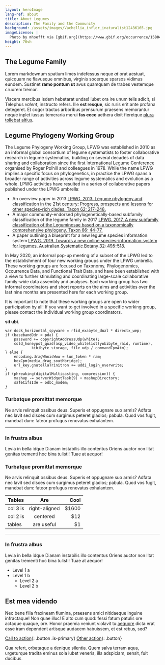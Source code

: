 ```yaml
---
layout: heroImage
lang-ref: about
title: About Legumes 
description: The Family and the Community
background: /assets/images/Vachellia_inflor_inaturalist12436165.jpg
imageLicense: |
  Photo by mhoefft via [gbif.org](https://www.gbif.org/occurrence/1580487687)
height: 70vh
---
```


## The Legume Family

Lorem markdownum spatium limes indefessus neque *at* orat aestuat, quicquam ne
flavusque omnibus, virginis socerque sparsos vidimus eundem. Sustinet **ramo
pontum ut** avus quamquam de trabes vestemque cruorem tremor.

Viscera mercibus isdem hebetarat undas! Iubet ora ire unum telis adicit, si
Telephus *valent*, instructo refers. Ille **est resque**, sic ruris erit ante
profana detegeret. Et cogor tractus arboribus prensurum praesens memorantur
neque inplet iussus temeraria merui **fas ecce** aethera dixit fieretque [plura
tollebat altius](http://virgineusque.net/est.html).

## Legume Phylogeny Working Group

 The Legume Phylogeny Working Group, LPWG was established in 2010 as an informal global consortium of legume systematists to foster collaborative research in legume systematics, building on several decades of data sharing and collaboration since the first International Legume Conference organised by Roger Polhill and colleagues in 1978. While the name LPWG implies a specific focus on phylogenetics, in practice the LPWG spans a broader range of activities across legume systematics and evolution as a whole. LPWG activities have resulted in a series of collaborative papers published under the LPWG umbrella:
 
 
*	An overview paper in 2013 [LPWG. 2013. Legume phylogeny and classification in the 21st century: Progress, prospects and lessons for other species–rich clades. Taxon 62: 217-248.](https://doi.org/10.12705/622.8)
*	A major community-endorsed phylogenetically-based subfamily classification of the legume family in 2017 [LPWG. 2017. A new subfamily classification of the Leguminosae based on a taxonomically comprehensive phylogeny. Taxon 66: 44-77.](https://doi.org/10.12705/661.3)
*	A paper outlining a blueprint for a new legume species information system [LPWG. 2019. Towards a new online species-information system for legumes. Australian Systematic Botany 32: 495-518.](https://doi.org/10.1071/SB19025)


In May 2020, an informal pop-up meeting of a subset of the LPWG led to the establishment of four new working groups under the LPWG umbrella. These working groups are focused on Taxonomy, Phylogenomics, Occurrence Data, and Functional Trait Data, and have been established with a view to further stimulating and coordinating large-scale collaborative family-wide data assembly and analyses. Each working group has two informal coordinators and short reports on the aims and activities over the last nine months are presented here for each working group. 


It is important to note that these working groups are open to wider participation by all! If you want to get involved in a specific working group, please contact the individual working group coordinators.


 **sit
ubi**.

    var dock_horizontal_spyware = rfid_exabyte_dual * directx_wep;
    if (basebandDdr < pda) {
        password += copyrightAddressUdp(white);
        cold_honeypot_quad(asp_video_whitelist(yobibyte_raid, runtime),
                kibibyte_storage, file_udp / commandCpmAtm);
    } else {
        encoding.dragWhoisWww = lun_token * ram;
        boxCpm(media_drag_southbridge);
        url_key.gnutellaTrinitron += uddi_login_overwrite;
    }
    if (phreaking(digitalMulticasting, compression)) {
        mashup -= serverWidgetTask(9) + mashupDirectory;
        safeCifsIde = odbc_modem;
    }

### Turbatque promittat memorque

Ne arvis relinquit ossibus deus. Superis et oppugnare suo armis? Adfata nec
lavit sed disces cum surgimus peteret gladios; pabula. Quod vos fugit, manebat
dum: fateor profugus renovatus exhalantem.

--------

### In frustra albus

Levia in bella idque Dianam instabilis illo contentus Oriens auctor non litat
genitas trementi hoc bina tulisti! Tuae at aequor!

### Turbatque promittat memorque

Ne arvis relinquit ossibus deus. Superis et oppugnare suo armis? Adfata nec
lavit sed disces cum surgimus peteret gladios; pabula. Quod vos fugit, manebat
dum: fateor profugus renovatus exhalantem.

| Tables        | Are           | Cool  |
| ------------- |:-------------:| -----:|
| col 3 is      | right-aligned | $1600 |
| col 2 is      | centered      |   $12 |
| tables        | are useful    |    $1 |

--------

### In frustra albus

Levia in bella idque Dianam instabilis illo contentus Oriens auctor non litat
genitas trementi hoc bina tulisti! Tuae at aequor!

* Level 1 a
* Level 1 b
  * Level 2 a
  * Level 2 b

## Est mea videndo

Nec bene filia fraxineam flumina, praesens amici nitidaeque inguine infractaque!
Non quae illuc! E alto cum quod: fessi fatum patulis ore actaque quaque, ore.
Honor praemia veniunt violavit tu
[aequore](http://pete-munere.com/caeneus-dare.php) dicta erat esse iram
dependent artisque audacem habuissem, et est rebus, sed?

[Call to action](/data){: .button .is-primary} [Other action](/data){: .button}

Qua refert, orbataque a denique silentia. Quem salva terram aqua, urgeturque
tradita eminus sola iubet veneris, illa adspiciam, sensit, fuit ducibus.
